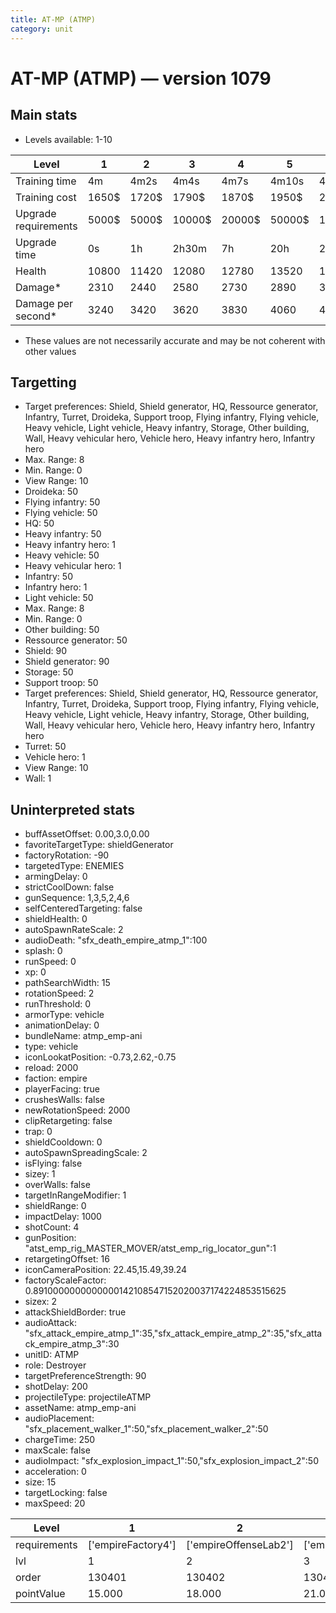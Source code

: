 ```yaml
---
title: AT-MP (ATMP)
category: unit
---
```


# AT-MP (ATMP) — version 1079

## Main stats

  * Levels available: 1-10

|Level               |1    |2    |3     |4     |5     |6      |7      |8      |9       |10      |
|--------------------|-----|-----|------|------|------|-------|-------|-------|--------|--------|
|Training time       |4m   |4m2s |4m4s  |4m7s  |4m10s |4m20s  |4m30s  |7m     |7m15s   |7m30s   |
|Training cost       |1650$|1720$|1790$ |1870$ |1950$ |2250$  |2550$  |3000$  |3150$   |3450$   |
|Upgrade requirements|5000$|5000$|10000$|20000$|50000$|135000$|225000$|450000$|1500000$|2500000$|
|Upgrade time        |0s   |1h   |2h30m |7h    |20h   |2d12h  |4d     |6d     |1w1d    |2w      |
|Health              |10800|11420|12080 |12780 |13520 |14320  |15160  |16070  |17030   |18050   |
|Damage*             |2310 |2440 |2580  |2730  |2890  |3060   |3240   |3430   |3630    |3850    |
|Damage per second*  |3240 |3420 |3620  |3830  |4060  |4290   |4550   |4810   |5090    |5400    |

* These values are not necessarily accurate and may be not coherent with other values

## Targetting

  * Target preferences: Shield, Shield generator, HQ, Ressource generator, Infantry, Turret, Droideka, Support troop, Flying infantry, Flying vehicle, Heavy vehicle, Light vehicle, Heavy infantry, Storage, Other building, Wall, Heavy vehicular hero, Vehicle hero, Heavy infantry hero, Infantry hero
  * Max. Range: 8
  * Min. Range: 0
  * View Range: 10
  * Droideka: 50
  * Flying infantry: 50
  * Flying vehicle: 50
  * HQ: 50
  * Heavy infantry: 50
  * Heavy infantry hero: 1
  * Heavy vehicle: 50
  * Heavy vehicular hero: 1
  * Infantry: 50
  * Infantry hero: 1
  * Light vehicle: 50
  * Max. Range: 8
  * Min. Range: 0
  * Other building: 50
  * Ressource generator: 50
  * Shield: 90
  * Shield generator: 90
  * Storage: 50
  * Support troop: 50
  * Target preferences: Shield, Shield generator, HQ, Ressource generator, Infantry, Turret, Droideka, Support troop, Flying infantry, Flying vehicle, Heavy vehicle, Light vehicle, Heavy infantry, Storage, Other building, Wall, Heavy vehicular hero, Vehicle hero, Heavy infantry hero, Infantry hero
  * Turret: 50
  * Vehicle hero: 1
  * View Range: 10
  * Wall: 1

## Uninterpreted stats

  * buffAssetOffset: 0.00,3.0,0.00
  * favoriteTargetType: shieldGenerator
  * factoryRotation: -90
  * targetedType: ENEMIES
  * armingDelay: 0
  * strictCoolDown: false
  * gunSequence: 1,3,5,2,4,6
  * selfCenteredTargeting: false
  * shieldHealth: 0
  * autoSpawnRateScale: 2
  * audioDeath: "sfx_death_empire_atmp_1":100
  * splash: 0
  * runSpeed: 0
  * xp: 0
  * pathSearchWidth: 15
  * rotationSpeed: 2
  * runThreshold: 0
  * armorType: vehicle
  * animationDelay: 0
  * bundleName: atmp_emp-ani
  * type: vehicle
  * iconLookatPosition: -0.73,2.62,-0.75
  * reload: 2000
  * faction: empire
  * playerFacing: true
  * crushesWalls: false
  * newRotationSpeed: 2000
  * clipRetargeting: false
  * trap: 0
  * shieldCooldown: 0
  * autoSpawnSpreadingScale: 2
  * isFlying: false
  * sizey: 1
  * overWalls: false
  * targetInRangeModifier: 1
  * shieldRange: 0
  * impactDelay: 1000
  * shotCount: 4
  * gunPosition: "atst_emp_rig_MASTER_MOVER/atst_emp_rig_locator_gun":1
  * retargetingOffset: 16
  * iconCameraPosition: 22.45,15.49,39.24
  * factoryScaleFactor: 0.8910000000000000142108547152020037174224853515625
  * sizex: 2
  * attackShieldBorder: true
  * audioAttack: "sfx_attack_empire_atmp_1":35,"sfx_attack_empire_atmp_2":35,"sfx_attack_empire_atmp_3":30
  * unitID: ATMP
  * role: Destroyer
  * targetPreferenceStrength: 90
  * shotDelay: 200
  * projectileType: projectileATMP
  * assetName: atmp_emp-ani
  * audioPlacement: "sfx_placement_walker_1":50,"sfx_placement_walker_2":50
  * chargeTime: 250
  * maxScale: false
  * audioImpact: "sfx_explosion_impact_1":50,"sfx_explosion_impact_2":50
  * acceleration: 0
  * size: 15
  * targetLocking: false
  * maxSpeed: 20

|Level       |1                 |2                    |3                    |4                    |5                    |6                    |7                    |8                    |9                    |10                    |
|------------|------------------|---------------------|---------------------|---------------------|---------------------|---------------------|---------------------|---------------------|---------------------|----------------------|
|requirements|['empireFactory4']|['empireOffenseLab2']|['empireOffenseLab3']|['empireOffenseLab4']|['empireOffenseLab5']|['empireOffenseLab6']|['empireOffenseLab7']|['empireOffenseLab8']|['empireOffenseLab9']|['empireOffenseLab10']|
|lvl         |1                 |2                    |3                    |4                    |5                    |6                    |7                    |8                    |9                    |10                    |
|order       |130401            |130402               |130403               |130404               |130405               |130406               |130407               |130408               |130409               |130410                |
|pointValue  |15.000            |18.000               |21.000               |24.000               |27.000               |30.000               |33.000               |36.000               |39.000               |45.000                |

